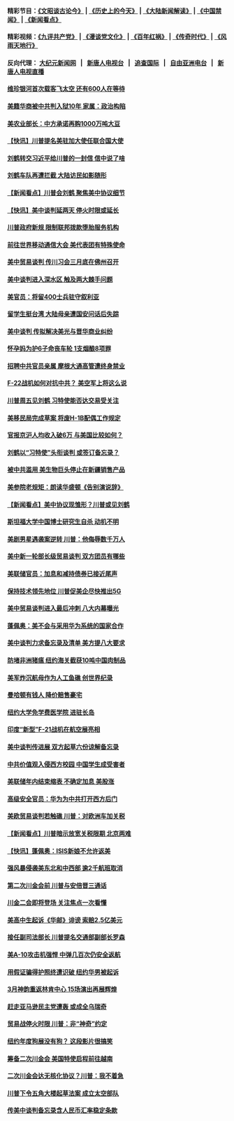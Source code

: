 #### 精彩节目：[《文昭谈古论今》](http://155.138.205.71/wenzhao) | [《历史上的今天》](http://155.138.205.71/today-in-history) | [《大陆新闻解读》](http://155.138.205.71/ntdtv-comedy) | [《中国禁闻》](http://155.138.205.71/ntdtv-news) | [《新闻看点》](http://155.138.205.71/news-insight) 

 #### 精彩视频：[《九评共产党》](http://155.138.205.71:10000/videos/jiuping) | [《漫谈党文化》](http://155.138.205.71:10000/videos/mtdwh) | [《百年红祸》](http://155.138.205.71:10000/videos/bnhh) | [《传奇时代》](http://155.138.205.71:10000/videos/legend) | [《风雨天地行》](http://155.138.205.71:10000/videos/fytdx) 

 #### 反向代理： [大纪元新闻网](http://155.138.205.71:10080/) &nbsp;&nbsp;|&nbsp;&nbsp; [新唐人电视台](http://155.138.205.71:8000/) &nbsp;&nbsp;|&nbsp;&nbsp; [追查国际](http://155.138.205.71:10010/) &nbsp;&nbsp;|&nbsp;&nbsp; [自由亚洲电台](http://155.138.205.71:9800/) &nbsp;&nbsp;|&nbsp;&nbsp; [新唐人电视直播](http://155.138.205.71/) 

#### [维珍银河首次载客飞太空 还有600人在等待](../pages/nsc412/n11065320.md?t=02230937) 

#### [美籍华商被中共判入狱10年 家属：政治构陷](../pages/nsc412/n11064869.md?t=02230937) 

#### [美农业部长：中方承诺再购1000万吨大豆](../pages/nsc412/n11065292.md?t=02230937) 

#### [【快讯】川普提名美驻加大使任联合国大使](../pages/nsc412/n11065030.md?t=02230937) 

#### [刘鹤转交习近平给川普的一封信 信中说了啥](../pages/nsc412/n11065005.md?t=02230937) 

#### [刘鹤车队再遭拦截 大陆访民如影随形](../pages/nsc412/n11064859.md?t=02230937) 

#### [【新闻看点】川普会刘鹤 聚焦美中协议细节](../pages/nsc412/n11064522.md?t=02230937) 

#### [【快讯】美中谈判延两天 停火时限或延长](../pages/nsc412/n11064736.md?t=02230937) 

#### [川普政府新规 限制联邦拨款堕胎服务机构](../pages/nsc412/n11064673.md?t=02230937) 

#### [前往世界移动通信大会 美代表团有特殊使命](../pages/nsc412/n11064423.md?t=02230937) 

#### [美中贸易谈判 传川习会三月底在佛州召开](../pages/nsc412/n11064654.md?t=02230937) 

#### [美中谈判进入深水区 触及两大棘手问题](../pages/nsc412/n11064523.md?t=02230937) 

#### [美官员：将留400士兵驻守叙利亚](../pages/nsc412/n11064222.md?t=02230937) 

#### [留学生挺台湾 大陆母亲遭国安问话后失踪](../pages/nsc412/n11064310.md?t=02230937) 

#### [美中谈判 传拟解决美光与晋华商业纠纷](../pages/nsc412/n11064263.md?t=02230937) 

#### [怀孕妈为护6子命丧车轮 1支烟酿8项罪](../pages/nsc412/n11064137.md?t=02230937) 

#### [招聘中共官员亲属 摩根大通高管遭终身禁业](../pages/nsc412/n11062061.md?t=02230937) 

#### [F-22战机如何对抗中共？ 美空军上将这么说](../pages/nsc412/n11063375.md?t=02230937) 

#### [川普周五见刘鹤 习特使能否达交易受关注](../pages/nsc412/n11062258.md?t=02230937) 

#### [美移民局完成草案 将废H-1B配偶工作规定](../pages/nsc412/n11061934.md?t=02230937) 

#### [官报京沪人均收入破6万 与美国比较如何？](../pages/nsc412/n11061157.md?t=02230937) 

#### [刘鹤以“习特使”头衔谈判 或签订备忘录？](../pages/nsc412/n11061744.md?t=02230937) 

#### [被中共滥用 美生物巨头停止在新疆销售产品](../pages/nsc412/n11061628.md?t=02230937) 

#### [美参院老规矩：朗读华盛顿《告别演说辞》](../pages/nsc412/n11061660.md?t=02230937) 

#### [【新闻看点】美中协议现雏形？川普或见刘鹤](../pages/nsc412/n11061396.md?t=02230937) 

#### [斯坦福大学中国博士研究生自杀 动机不明](../pages/nsc412/n11061563.md?t=02230937) 

#### [美剧男星遇袭案逆转 川普：他侮辱数千万人](../pages/nsc412/n11061494.md?t=02230937) 

#### [美中新一轮部长级贸易谈判 双方团员有哪些](../pages/nsc412/n11061476.md?t=02230937) 

#### [美联储官员：加息和减持债券已接近尾声](../pages/nsc412/n11061164.md?t=02230937) 

#### [保持技术领先地位 川普促美企尽快推出5G](../pages/nsc412/n11061363.md?t=02230937) 

#### [美中贸易谈判进入最后冲刺 八大内幕曝光](../pages/nsc412/n11061198.md?t=02230937) 

#### [蓬佩奥：美不会与采用华为系统的国家合作](../pages/nsc412/n11061146.md?t=02230937) 

#### [美中谈判力求备忘录及清单 美方提八大要求](../pages/nsc412/n11060804.md?t=02230937) 

#### [防堵非洲猪瘟 纽约海关截获10吨中国肉制品](../pages/nsc412/n11060084.md?t=02230937) 

#### [美军炸沉航母作为人工鱼礁 创世界纪录](../pages/nsc412/n11060575.md?t=02230937) 

#### [曼哈顿有钱人 降价赔售豪宅](../pages/nsc412/n11060031.md?t=02230937) 

#### [纽约大学免学费医学院 进驻长岛](../pages/nsc412/n11060097.md?t=02230937) 

#### [印度“新型”F-21战机在航空展亮相](../pages/nsc412/n11060186.md?t=02230937) 

#### [美中谈判传进展 双方起草六份谅解备忘录](../pages/nsc412/n11059856.md?t=02230937) 

#### [中共价值观入侵西方校园 中国学生成受害者](../pages/nsc412/n11059340.md?t=02230937) 

#### [美联储年内结束缩表 不确定加息 美股涨](../pages/nsc412/n11059270.md?t=02230937) 

#### [高级安全官员：华为为中共打开西方后门](../pages/nsc412/n11059100.md?t=02230937) 

#### [美欧贸易谈判若触礁 川普：对欧洲车加关税](../pages/nsc412/n11059114.md?t=02230937) 

#### [【新闻看点】川普暗示放宽关税限期 北京两难](../pages/nsc412/n11058764.md?t=02230937) 

#### [【快讯】蓬佩奥：ISIS新娘不允许返美](../pages/nsc412/n11058959.md?t=02230937) 

#### [强风暴侵袭美东北和中西部 逾2千航班取消](../pages/nsc412/n11058756.md?t=02230937) 

#### [第二次川金会前 川普与安倍晋三通话](../pages/nsc412/n11058939.md?t=02230937) 

#### [川金二会即将登场 关注焦点一次看懂](../pages/nsc412/n11058793.md?t=02230937) 

#### [美高中生起诉《华邮》诽谤 索赔2.5亿美元](../pages/nsc412/n11058279.md?t=02230937) 

#### [接任副司法部长 川普提名交通部副部长罗森](../pages/nsc412/n11058020.md?t=02230937) 

#### [美A-10攻击机强悍 中弹几百次仍安全返航](../pages/nsc412/n11057876.md?t=02230937) 

#### [用假证骗得护照终遭识破 纽约华男被起诉](../pages/nsc412/n11057256.md?t=02230937) 

#### [3月神韵重返林肯中心 15场演出再展辉煌](../pages/nsc412/n11057267.md?t=02230937) 

#### [赶走亚马逊民主党遭轰 或成全乌瑞奇](../pages/nsc412/n11057196.md?t=02230937) 

#### [贸易战停火时限 川普：非“神奇”约定](../pages/nsc412/n11056584.md?t=02230937) 

#### [纽约年度狗展没有狗？ 这段影片很搞笑](../pages/nsc412/n11057139.md?t=02230937) 

#### [筹备二次川金会 美国特使启程前往越南](../pages/nsc412/n11056751.md?t=02230937) 

#### [二次川金会达无核化协议？川普：我不着急](../pages/nsc412/n11056688.md?t=02230937) 

#### [川普下令五角大楼起草法案 成立太空部队](../pages/nsc412/n11056589.md?t=02230937) 

#### [传美中谈判备忘录含人民币汇率稳定条款](../pages/nsc412/n11056343.md?t=02230937) 

